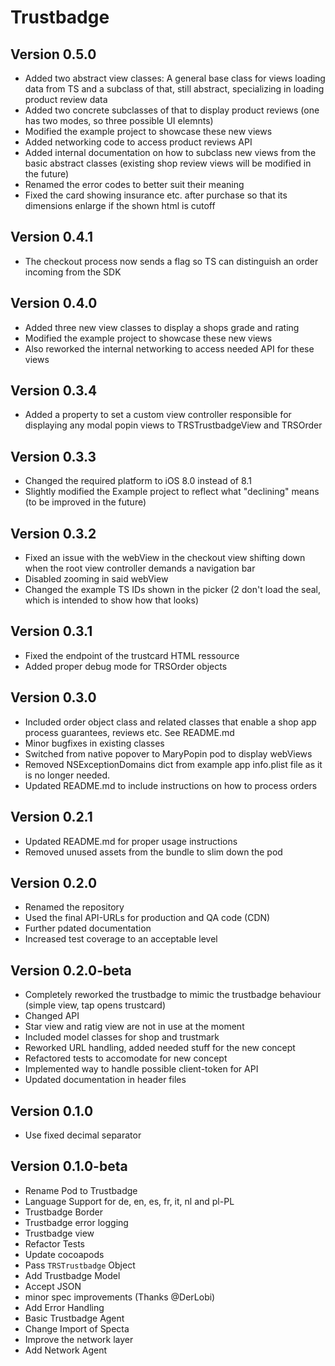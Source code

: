 # Trustbadge

## Version 0.5.0

* Added two abstract view classes: A general base class for views loading data from TS and a subclass of that, still abstract, specializing in loading product review data
* Added two concrete subclasses of that to display product reviews (one has two modes, so three possible UI elemnts)
* Modified the example project to showcase these new views
* Added networking code to access product reviews API
* Added internal documentation on how to subclass new views from the basic abstract classes (existing shop review views will be modified in the future)
* Renamed the error codes to better suit their meaning
* Fixed the card showing insurance etc. after purchase so that its dimensions enlarge if the shown html is cutoff

## Version 0.4.1

* The checkout process now sends a flag so TS can distinguish an order incoming from the SDK

## Version 0.4.0

* Added three new view classes to display a shops grade and rating
* Modified the example project to showcase these new views
* Also reworked the internal networking to access needed API for these views

## Version 0.3.4

* Added a property to set a custom view controller responsible for displaying any modal popin views to TRSTrustbadgeView and TRSOrder

## Version 0.3.3

* Changed the required platform to iOS 8.0 instead of 8.1
* Slightly modified the Example project to reflect what "declining" means (to be improved in the future)

## Version 0.3.2

* Fixed an issue with the webView in the checkout view shifting down when the root view controller demands a navigation bar
* Disabled zooming in said webView
* Changed the example TS IDs shown in the picker (2 don't load the seal, which is intended to show how that looks)

## Version 0.3.1

* Fixed the endpoint of the trustcard HTML ressource
* Added proper debug mode for TRSOrder objects

## Version 0.3.0

* Included order object class and related classes that enable a shop app process guarantees, reviews etc. See README.md
* Minor bugfixes in existing classes
* Switched from native popover to MaryPopin pod to display webViews
* Removed NSExceptionDomains dict from example app info.plist file as it is no longer needed.
* Updated README.md to include instructions on how to process orders

## Version 0.2.1

* Updated README.md for proper usage instructions
* Removed unused assets from the bundle to slim down the pod

## Version 0.2.0

* Renamed the repository
* Used the final API-URLs for production and QA code (CDN)
* Further pdated documentation
* Increased test coverage to an acceptable level

## Version 0.2.0-beta

* Completely reworked the trustbadge to mimic the trustbadge behaviour (simple view, tap opens trustcard)
* Changed API
* Star view and ratig view are not in use at the moment
* Included model classes for shop and trustmark
* Reworked URL handling, added needed stuff for the new concept
* Refactored tests to accomodate for new concept
* Implemented way to handle possible client-token for API
* Updated documentation in header files

## Version 0.1.0

* Use fixed decimal separator

## Version 0.1.0-beta

* Rename Pod to Trustbadge
* Language Support for de, en, es, fr, it, nl and pl-PL
* Trustbadge Border
* Trustbadge error logging
* Trustbadge view
* Refactor Tests
* Update cocoapods
* Pass `TRSTrustbadge` Object
* Add Trustbadge Model
* Accept JSON
* minor spec improvements (Thanks @DerLobi)
* Add Error Handling
* Basic Trustbadge Agent
* Change Import of Specta
* Improve the network layer
* Add Network Agent
